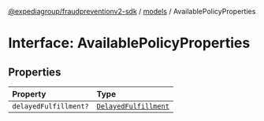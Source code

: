 [@expediagroup/fraudpreventionv2-sdk](../../index.md) / [models](../index.md) / AvailablePolicyProperties

# Interface: AvailablePolicyProperties

## Properties

| Property | Type |
| :------ | :------ |
| `delayedFulfillment?` | [`DelayedFulfillment`](../classes/DelayedFulfillment.md) |
